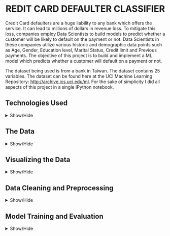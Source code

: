 <h1 align='center'>REDIT CARD DEFAULTER CLASSIFIER</h1>

Credit Card defaulters are a huge liability to any bank which offers the service. It can lead to millions of dollars in revenue loss. To mitigate this loss, companies employ Data Scientists to build models to predict whether a customer will be likely to default on the payment or not. Data Scientists in these companies utilize various historic and demographic data points such as Age, Gender, Education level, Marital Status, Credit limit and Previous payments.  The objective of this project is to build and implement a ML model which predicts whether a customer will default on a payment or not.

The dataset being used is from a bank in Taiwan. The dataset contains 25 variables. The dataset can be found here at the UCI Machine Learning Repository:  http://archive.ics.uci.edu/ml. For the sake of simplicity I did all aspects of this project in a single IPython notebook.

## Technologies Used
<details>
<a name="Technologies_Used"></a>
<summary>Show/Hide</summary>
<br>
  
* <strong>Python</strong>
* <strong>Pandas</strong>
* <strong>Numpy</strong>
* <strong>Matplotlib</strong>
* <strong>Seaborn</strong>
* <strong>Scikit-Learn</strong>
* <strong>XGBoost</strong>
</details>


## The Data
<details>
<a name="The Data"></a>
<summary>Show/Hide</summary>
<br>

After mounting my google drive onto Google collab, the first thing I did was look at the data and get a feel of what it comprises of. The dataset has 30,000 rows and 25 unique columns. Of these 25 columns 23 are feature variables, 1 is the target label and 1 is just an ID column, which is useless for our use case. The data is mostly numeric with datatypes of both int64 and float64.

<h5 align="center">Datatypes in the Dataset</h5>
<p align="center">
  <img src="https://github.com/CSmahesh04/Credit_Card_Defaulter/blob/main/Images/info.PNG" width=600 height=500>
</p>

Next I performed a preliminary statistical analysis of all the columns,this can be seen in the picture below. The main insights from this are that the average credit limit of the customers is **1500 New Taiwan Dollar(TWD)**, and the maximum is **30,000 TWD**. The average age of the customers for this bank is 25 years with the youngest customer being 21 years old and oldest being 79. This shows that the bank's primary customer base is made up of young adults in their 20's. Historically young adults are considered to be very high risk to lend money to.

<h5 align="center">Statistical Information on the Dataset</h5>
<p align="center">
  <img src="https://github.com/CSmahesh04/Credit_Card_Defaulter/blob/main/Images/describe.PNG" width=650 height=350>
</p>

</details>

## Visualizing the Data
<details>
<a name="Visualizing the Data"></a>
<summary>Show/Hide</summary>
<br>
  
Upon a quick inspection, the data seems to have no null/missing values. Below is the histogram plot of all the columns in the dataset. Nothing seems out of place and seems normal. The ID column is not required for our use case so it will be removed.

<h5 align="center">Histogram Plot of all Columns</h5>
<p align="center">
  <img src="https://github.com/CSmahesh04/Credit_Card_Defaulter/blob/main/Images/red_hist.PNG" width=850>
</p>

Looking at the data closely, it is evident that the dataset with respect to the total number of defaulters is not balanced. Out of a total of 30,000 customers, only 6,636 have defaulted on their payments. That is approximately 22.12% only. The remaining 77.88 percent of customers have paid back their credit card debt. This unbalanced dataset is not ideal, but when it comes to fraud detection, an unbalanced dataset is a common occurrence. A heatmap is a very convenient and powerful way to find any obscure correlations between features.

<h5 align="center">Heatmap of Correlations</h5>
<p align="center">
  <img src="https://github.com/CSmahesh04/Credit_Card_Defaulter/blob/main/Images/heatmap.PNG" width=850>
</p>

Next I wanted to check whether Age, Sex, Education or Marital Status have any bearing on a customer defaulting on their payment. It seems like there are more female customers than male customers and that women in general seem to be more careful in paying back their credit cards. There also seems to be credit card debt amongst married customers rather than single ones.

<h5 align="center">Bar Graphs of Age, Sex, Education and Marital Status</h5>
<p align="center">
  <img src="https://github.com/CSmahesh04/Credit_Card_Defaulter/blob/main/Images/age.PNG" width=800>
</p>

<p align="center">
  <img src="https://github.com/CSmahesh04/Credit_Card_Defaulter/blob/main/Images/graph_1.PNG" width=850>
</p>

<p align="center">
  <img src="https://github.com/CSmahesh04/Credit_Card_Defaulter/blob/main/Images/graph_2.PNG" width=850>
</p>

I now want to check if the defaulter's credit limit tends to deviate from the general trend of those who don't default. The below graph is a combination of both a histogram and KDE. It seems like there is no outstanding feature with regards to credit limit when it comes to defaulting on payment.

<h5 align="center">Credit Limit vs Defaulting</h5>
<p align="center">
  <img src="https://github.com/CSmahesh04/Credit_Card_Defaulter/blob/main/Images/kde1.PNG" width=750>
</p>

The below graph shows us the total amount paid by customers previously on their credit cards. From the graph it is evident that customers who default on payment usually tend to not pay a lot of their previous bills. This is shown by the high frequency of defaulters paying very little in their historic bill payment record.

<h5 align="center">Previous Payments by Customers</h5>
<p align="center">
  <img src="https://github.com/CSmahesh04/Credit_Card_Defaulter/blob/main/Images/kde2.PNG" width=750>
</p>

The distribution of gender with respect to the total credit limit does not seem to have any credence. The same plot with marital status vs credit limit seems to show us that the average married customer has a higher limit than everyone else. There also seems to be many outliers for each status, which I find odd.

<h5 align="center">Boxplots of Sex and Marriage vs Credit Limit</h5>
<p align="center">
  <img src="https://github.com/CSmahesh04/Credit_Card_Defaulter/blob/main/Images/box1.PNG" width=700>
</p>

<p align="center">
  <img src="https://github.com/CSmahesh04/Credit_Card_Defaulter/blob/main/Images/box2.PNG" width=700>
</p>
</details>

## Data Cleaning and Preprocessing
<details>
<a name="Data Cleaning and Preprocessing"></a>
<summary>Show/Hide</summary>
<br>
  
The Sex, Education and Marriage are categorical columns with more than 2 categories. I used the **OneHotEncoder** function from **Sci-kit Learn** library. This converts the below shows table from this:
<p align="center">
  <img src="https://github.com/CSmahesh04/Credit_Card_Defaulter/blob/main/Images/sex_normal.PNG" width=400>
</p>

To this table:

<p align="center">
  <img src="https://github.com/CSmahesh04/Credit_Card_Defaulter/blob/main/Images/sex_encoded.PNG" width=600>
</p>

Since the remaining all columns are continuous numerical in nature, we don't need to encode them, only scale the values. Before this step, I removed the label columns and stored it separately. For scaling I used the **MinMaxScaler** from **Sci-kit Learn**.
</details>

## Model Training and Evaluation
<details>
<a name="Model Training and Evaluation"></a>
<summary>Show/Hide</summary>
<br>
  
The whole EDA, data cleaning, preprocessing and model evaluation are in the same IPyhton notebook uploaded to this repository. I split the dataset with 30,000 rows into 3 sets; Train, Validation and Test. For cross validation, I used the Stratified 5-fold. I trained 5 different models for creating a very good classifier. I trained SVM, Naive Bayes, KNN, AdaBoost and XGBoost models. To no one's surprise, XGBoost performed the best out of all the models. 

For all the above models I trained them each without GridSearch initially and then later on with GridSearch. The SVM and KNN model improved drastically with GridSearch while the rest showed a slightly better performance. Below is the table which shows the train and test accuracy of all the models I implemented.

<h5 align="center">Models Accuracy Table</h5>
<p align="center">
  <img src="https://github.com/CSmahesh04/Credit_Card_Defaulter/blob/main/Images/models2.PNG" width=600>
</p>

Since I realized XGBoost was performing the best I spent some more time trying to optimize the model by tuning the hyperparameters. But even after getting the most optimal performance on the dataset, the f1-score for the defaulters was low. This is definitely because of the severely unbalanced dataset. Below is the heatmap of the confusion matrix and classification report of the optimized XGBoost model on the final test data.

<h5 align="center">Confusion Matrix and Classification Report</h5>
<p align="center">
  <img src="https://github.com/CSmahesh04/Credit_Card_Defaulter/blob/main/Images/matrix_report.PNG" width=600>
</p>

</details>

